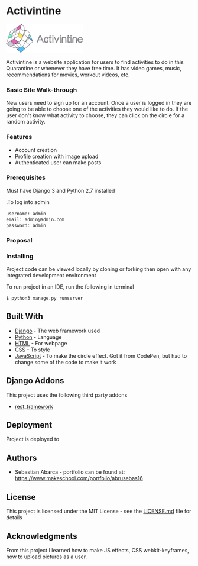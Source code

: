 # Activintine
![alt text](https://github.com/abrusebas1997/Activintine/blob/master/static/images/logoact.png)

Activintine is a website application for users to find activities to do in this Quarantine or whenever they have free time. It has video games, music, recommendations for movies, workout videos, etc.

### Basic Site Walk-through

New users need to sign up for an account. Once a user is logged in they are going to be able to choose one of the activities they would like to do. If the user don't know what activity to choose, they can click on the circle for a random activity.

### Features

* Account creation
* Profile creation with image upload
* Authenticated user can make posts


### Prerequisites

Must have Django 3 and Python 2.7 installed

.To log into admin

```
username: admin
email: admin@admin.com
password: admin
```

### Proposal


### Installing

Project code can be viewed locally by cloning or forking then open with any integrated development environment

To run project in an IDE, run the following in terminal
```
$ python3 manage.py runserver
```

## Built With

* [Django](https://www.djangoproject.com/) - The web framework used
* [Python](https://www.python.org/) - Language
* [HTML](https://en.wikipedia.org/wiki/HTML) - For webpage
* [CSS](https://en.wikipedia.org/wiki/Cascading_Style_Sheets) - To style
* [JavaScript](https://codepen.io/afahim/pen/yeFuh#code-area) - To make the circle effect. Got it from CodePen, but had to change some of the code to make it work

## Django Addons
This project uses the following third party addons

* [rest_framework](https://www.django-rest-framework.org/)


## Deployment

Project is deployed to

## Authors

* Sebastian Abarca - portfolio can be found at:
https://www.makeschool.com/portfolio/abrusebas16


## License

This project is licensed under the MIT License - see the [LICENSE.md](LICENSE.md) file for details


## Acknowledgments

From this project I learned how to make JS effects, CSS webkit-keyframes, how to upload pictures as a user.
